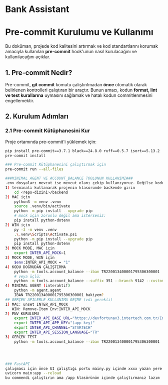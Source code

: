 # Bank Assistant

# Pre-commit Kurulumu ve Kullanımı

Bu doküman, projede kod kalitesini artırmak ve kod standartlarını korumak amacıyla kullanılan **pre-commit** hook'unun nasıl kurulacağını ve kullanılacağını açıklar.

## 1. Pre-commit Nedir?
Pre-commit, **git commit** komutu çalıştırılmadan **önce** otomatik olarak belirlenen kontrolleri çalıştıran bir araçtır.
Bunun amacı, kodun **format, lint ve test kurallarına** uymasını sağlamak ve hatalı kodun commitlenmesini engellemektir.

## 2. Kurulum Adımları

### 2.1 Pre-commit Kütüphanesini Kur
Proje ortamında pre-commit'i yüklemek için:

```bash
pip install pre-commit==3.7.1 black==24.8.0 ruff==0.5.7 isort==5.13.2
pre-commit install

### Pre-commit Kütüphanesini çalıştırmak için
pre-commit run --all-files

###MINIMAL AGENT VE ACCOUNT_BALANCE TOOLUNUN KULLANIMI###
.env dosyaları mevcut ise mevcut olanı çekip kullanıyoruz. Değilse kodu çalıştırmadan eklemek gerekiyor.
1) terminali kullanarak projenin klasöründe backende girin
    cd <repo-dizini>/backend
2) MAC için
    python3 -m venv .venv
    source .venv/bin/activate
    python -m pip install --upgrade pip
    # mock için zorunlu değil ama isterseniz:
    pip install python-dotenv
2) WIN için
    py -3 -m venv .venv
    .\.venv\Scripts\Activate.ps1
    python -m pip install --upgrade pip
    pip install python-dotenv
3) MOCK MODE, MAC için
    export INTER_API_MOCK=1
3) MOCK MODE, WIN için
    $env:INTER_API_MOCK = "1"
4) KODU DOĞRUDAN ÇALIŞTIRMA
    python -m tools.account_balance --iban TR220013400001795306300001
    # veya üçlü:
    python -m tools.account_balance --suffix 351 --branch 9142 --customer 17953063
4) MINIMAL AGENT (interaktif)
    python -m agent.agent
    IBAN TR220013400001795306300001 bakiyem?
## GERÇEK APILERLE KULLANIMA GEÇME (vdi gerekli)
1) MAC: unset INTER_API_MOCK
   WIN: Remove-Item Env:INTER_API_MOCK
2) ENV KURULUMU
    export INTER_API_BASE_URL="https://devfortunav3.intertech.com.tr/Intertech.Fortuna.WebApi.Services"
    export INTER_API_APP_KEY="(app key)"
    export INTER_API_CHANNEL="STARTECH"
    export INTER_API_SESSION_LANGUAGE="TR"
3) GERÇEK TEST
    python -m tools.account_balance --iban TR220013400001795306300001




### FastAPI
çalışması için önce UI çalıştığı portu mainy.py içinde xxxx yazan yere yazıp sonra
uvicorn main:app --reload
bu commendi çalıştırın ama /app klasörünün içinde çalıştırmanız lazım
